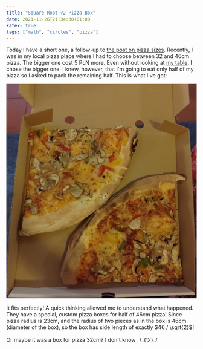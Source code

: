 ```yaml
---
title: "Square Root √2 Pizza Box"
date: 2021-11-26T21:34:30+01:00
katex: true
tags: ["math", "circles", "pizza"]
---
```


Today I have a short one, a follow-up to [the post on pizza sizes](/posts/pizza-twice-as-big.md).
Recently, I was in my local pizza place where I had to choose between 32 and 46cm pizza.
The bigger one cost 5 PLN more.
Even without looking at [my table](/posts/pizza-twice-as-big.md), I chose the bigger one.
I knew, however, that I'm going to eat only half of my pizza so I asked to pack the remaining half.
This is what I've got:

![Square root pizza box](/posts/square-root-pizza//square-root-pizza-box.jpg)

It fits perfectly!
A quick thinking allowed me to understand what happened.
They have a special, custom pizza boxes for half of 46cm pizza!
Since pizza radius is 23cm, and the radius of two pieces as in the box is 46cm (diameter of the box), so the box has side length of exactly $46 / \sqrt{2}$!

Or maybe it was a box for pizza 32cm?
I don't know ¯\\\_(ツ)_/¯
